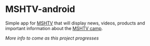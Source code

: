 # MSHTV-android
Simple app for [MSHTV](https://www.middleschoolhoops.com) that will display news, videos, products and important information about the [MSHTV camp](https://www.mshtvcamp.com/).

*More info to come as this project progresses*
